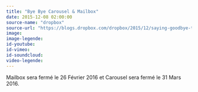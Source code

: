 ```yaml
---
title: "Bye Bye Carousel & Mailbox"
date: 2015-12-08 02:00:00
source-name: "dropbox"
source-url: "https://blogs.dropbox.com/dropbox/2015/12/saying-goodbye-to-carousel-and-mailbox/?ref=magazineduwebdesign"
image:
image-legende:
id-youtube:
id-vimeo:
id-soundcloud:
video-legende:
---
```

Mailbox sera fermé le 26 Février 2016 et Carousel sera fermé le 31 Mars 2016.
